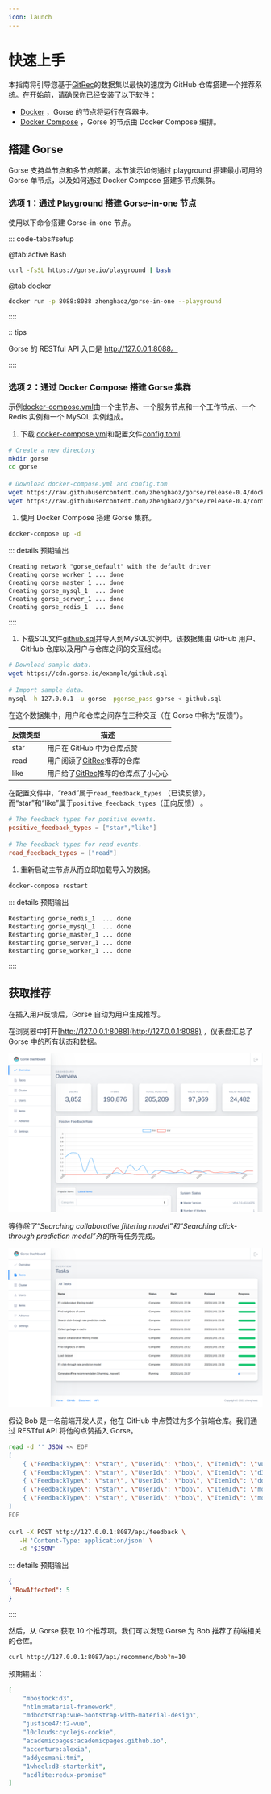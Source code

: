 ```yaml
---
icon: launch
---
```


# 快速上手

本指南将引导您基于[GitRec](https://gitrec.gorse.io/)的数据集以最快的速度为 GitHub 仓库搭建一个推荐系统。在开始前，请确保你已经安装了以下软件：

- [Docker](https://docs.docker.com/get-docker/) ，Gorse 的节点将运行在容器中。
- [Docker Compose](https://docs.docker.com/compose/install/) ，Gorse 的节点由 Docker Compose 编排。

## 搭建 Gorse

Gorse 支持单节点和多节点部署。本节演示如何通过 playground 搭建最小可用的 Gorse 单节点，以及如何通过 Docker Compose 搭建多节点集群。

### 选项 1：通过 Playground 搭建 Gorse-in-one 节点

使用以下命令搭建 Gorse-in-one 节点。

::: code-tabs#setup

@tab:active Bash

```bash
curl -fsSL https://gorse.io/playground | bash
```

@tab docker

```bash
docker run -p 8088:8088 zhenghaoz/gorse-in-one --playground
```

::::

:: tips

Gorse 的 RESTful API 入口是 http://127.0.0.1:8088。

::::

### 选项 2：通过 Docker Compose 搭建 Gorse 集群

示例[docker-compose.yml](https://github.com/gorse-io/gorse/blob/release-0.4/docker-compose.yml)由一个主节点、一个服务节点和一个工作节点、一个 Redis 实例和一个 MySQL 实例组成。

1. 下载 [docker-compose.yml](https://github.com/zhenghaoz/gorse/blob/release-0.4/docker-compose.yml)和配置文件[config.toml](https://github.com/gorse-io/gorse/blob/release-0.4/config/config.toml).

```bash
# Create a new directory
mkdir gorse
cd gorse

# Download docker-compose.yml and config.tom
wget https://raw.githubusercontent.com/zhenghaoz/gorse/release-0.4/docker-compose.yml
wget https://raw.githubusercontent.com/zhenghaoz/gorse/release-0.4/config.toml
```

1. 使用 Docker Compose 搭建 Gorse 集群。

```bash
docker-compose up -d
```

::: details 预期输出

```
Creating network "gorse_default" with the default driver
Creating gorse_worker_1 ... done
Creating gorse_master_1 ... done
Creating gorse_mysql_1  ... done
Creating gorse_server_1 ... done
Creating gorse_redis_1  ... done
```

::::

1. 下载SQL文件[github.sql](https://cdn.gorse.io/example/github.sql)并导入到MySQL实例中。该数据集由 GitHub 用户、GitHub 仓库以及用户与仓库之间的交互组成。

```bash
# Download sample data.
wget https://cdn.gorse.io/example/github.sql

# Import sample data.
mysql -h 127.0.0.1 -u gorse -pgorse_pass gorse < github.sql
```

在这个数据集中，用户和仓库之间存在三种交互（在 Gorse 中称为“反馈”）。

反馈类型 | 描述
--- | ---
star | 用户在 GitHub 中为仓库点赞
read | 用户阅读了[GitRec](https://gitrec.gorse.io/)推荐的仓库
like | 用户给了[GitRec](https://gitrec.gorse.io/)推荐的仓库点了小心心

在配置文件中，“read”属于`read_feedback_types` （已读反馈），而“star”和“like”属于`positive_feedback_types`（正向反馈） 。

```toml
# The feedback types for positive events.
positive_feedback_types = ["star","like"]

# The feedback types for read events.
read_feedback_types = ["read"]
```

1. 重新启动主节点从而立即加载导入的数据。

```bash
docker-compose restart
```

::: details 预期输出

```
Restarting gorse_redis_1  ... done
Restarting gorse_mysql_1  ... done
Restarting gorse_master_1 ... done
Restarting gorse_server_1 ... done
Restarting gorse_worker_1 ... done
```

::::

## 获取推荐

在插入用户反馈后，Gorse 自动为用户生成推荐。

在浏览器中打开[http://127.0.0.1:8088](http://127.0.0.1:8088) ，仪表盘汇总了 Gorse 中的所有状态和数据。

![](../../img/dashboard-overview.png)

等待*除了“Searching collaborative filtering model”和“Searching click-through prediction model”外*的所有任务完成。

![](../../img/dashboard-tasks.png)

假设 Bob 是一名前端开发人员，他在 GitHub 中点赞过为多个前端仓库。我们通过 RESTful API 将他的点赞插入 Gorse。

```bash
read -d '' JSON << EOF
[
    { \"FeedbackType\": \"star\", \"UserId\": \"bob\", \"ItemId\": \"vuejs:vue\", \"Timestamp\": \"2022-02-24\" },
    { \"FeedbackType\": \"star\", \"UserId\": \"bob\", \"ItemId\": \"d3:d3\", \"Timestamp\": \"2022-02-25\" },
    { \"FeedbackType\": \"star\", \"UserId\": \"bob\", \"ItemId\": \"dogfalo:materialize\", \"Timestamp\": \"2022-02-26\" },
    { \"FeedbackType\": \"star\", \"UserId\": \"bob\", \"ItemId\": \"mozilla:pdf.js\", \"Timestamp\": \"2022-02-27\" },
    { \"FeedbackType\": \"star\", \"UserId\": \"bob\", \"ItemId\": \"moment:moment\", \"Timestamp\": \"2022-02-28\" }
]
EOF

curl -X POST http://127.0.0.1:8087/api/feedback \
   -H 'Content-Type: application/json' \
   -d "$JSON"
```

::: details 预期输出

```json
{
 "RowAffected": 5
}
```

::::

然后，从 Gorse 获取 10 个推荐项。我们可以发现 Gorse 为 Bob 推荐了前端相关的仓库。

```bash
curl http://127.0.0.1:8087/api/recommend/bob?n=10
```

预期输出：

```json
[
    "mbostock:d3",
    "nt1m:material-framework",
    "mdbootstrap:vue-bootstrap-with-material-design",
    "justice47:f2-vue",
    "10clouds:cyclejs-cookie",
    "academicpages:academicpages.github.io",
    "accenture:alexia",
    "addyosmani:tmi",
    "1wheel:d3-starterkit",
    "acdlite:redux-promise"
]
```
